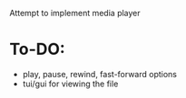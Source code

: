 Attempt to implement media player

# To-DO:
- play, pause, rewind, fast-forward options
- tui/gui for viewing the file
